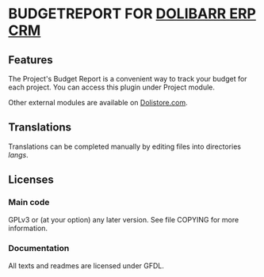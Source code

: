 # BUDGETREPORT FOR [DOLIBARR ERP CRM](https://www.dolibarr.org)

## Features

The Project's Budget Report is a convenient way to track your budget for each project.
You can access this plugin under Project module.



Other external modules are available on [Dolistore.com](https://www.dolistore.com).

## Translations

Translations can be completed manually by editing files into directories *langs*.





## Licenses

### Main code

GPLv3 or (at your option) any later version. See file COPYING for more information.

### Documentation

All texts and readmes are licensed under GFDL.
